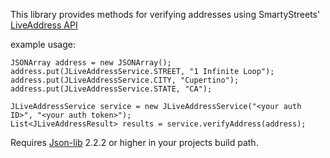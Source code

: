This library provides methods for verifying addresses using SmartyStreets' [LiveAddress API](http://smartystreets.com/kb/liveaddress-api/rest-endpoint)

example usage:

	JSONArray address = new JSONArray();
	address.put(JLiveAddressService.STREET, "1 Infinite Loop");
	address.put(JLiveAddressService.CITY, "Cupertino");
	address.put(JLiveAddressService.STATE, "CA");
 
 	JLiveAddressService service = new JLiveAddressService("<your auth ID>", "<your auth token>");
	List<JLiveAddressResult> results = service.verifyAddress(address);	

Requires [Json-lib](http://json-lib.sourceforge.net) 2.2.2 or higher in your projects build path.